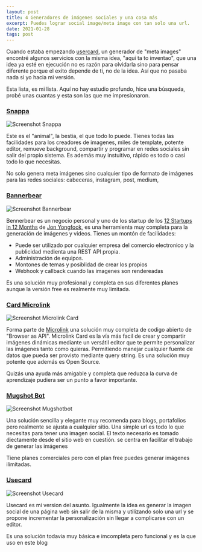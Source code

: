 ```yaml
---
layout: post
title: 4 Generadores de imágenes sociales y una cosa más
excerpt: Puedes lograr social image/meta image con tan solo una url.
date: 2021-01-28
tags: post
---
```


Cuando estaba empezando [usercard](), un generador de "meta images" encontré algunos servicios con la misma idea, "aqui ta to inventao", que una idea ya esté en ejecución no es razón para olvidarla sino para pensar diferente porque el exito depende de ti, no de la idea. Así que no pasaba nada si yo hacia mi versión.

Esta lista, es mi lista. Aquí no hay estudio profundo, hice una búsqueda, probé unas cuantas y esta son las que me impresionaron. 

### [Snappa](https://snappa.com/)

![Screenshot Snappa](/img/snappa.jpg)

Este es el "animal", la bestia, el que todo lo puede. Tienes todas las facilidades para los creadores de imagenes, miles de template, potente editor, remueve background, compartir y programar en redes sociales sin salir del propio sistema. Es además muy instuitivo, rápido es todo o casi todo lo que necesitas.

No solo genera meta imágenes sino cualquier tipo de formato de imágenes para las redes sociales: cabeceras, instagram, post, medium, 

### [Bannerbear](https://www.bannerbear.com/)

![Screenshot Bannerbear](/img/bannerbear.jpg)

Bennerbear es un negocio personal y uno de los startup de los [12 Startups in 12 Months](https://blog.yongfook.com/12-startups-in-12-months.html) de [Jon Yongfook](https://www.yongfook.com/), es una herramienta muy completa para la generación de imágenes y videos. Tienes un montón de facilidades: 

* Puede ser utilizado por cualquier empresa del comercio electronico y la publicidad medienta una REST API propia.
* Administración de equipos.
* Montones de temas y posiblidad de crear los propios
* Webhook y callback cuando las imagenes son rendereadas

Es una solución muy profesional y completa en sus diferentes planes aunque la versión free es realmente muy limitada.

### [Card Microlink](https://cards.microlink.io/)

![Screenshot Microlink Card](/img/card-microlink.jpg)

Forma parte de [Microlink](https://microlink.io) una solución muy completa de codigo abierto de "Browser as API". Microlink Card es la vía más facil de crear y compartir imágenes dinámicas mediante un versátil editor que te permite personalizar las imágenes tanto como quieras. Permitiendo manejar cualquier fuente de datos que pueda ser provisto mediante query string. Es una solución muy potente que además es Open Source. 

Quizás una ayuda más amigable y completa que reduzca la curva de aprendizaje pudiera ser un punto a favor importante.

### [Mugshot Bot](https://mugshotbot.com/)

![Screenshot Mugshotbot](/img/mugshotbot.jpg)

Una solución sencilla y elegante muy recomenda para blogs, portafolios pero realmente se ajusta a cualquier sitio. Una simple url es todo lo que necesitas para tener una imagen social. El texto necesario es tomado diectamente desde el sitio web en cuestión. se centra en facilitar el trabajo de generar las imágenes

Tiene planes comerciales pero con el plan free puedes generar imágenes ilimitadas. 

### [Usecard](https://usercard.netlify.com)

![Screenshot Usecard](/img/usecard.jpg)

Usecard es mi version del asunto. Igualmente la idea es generar la imagen social de una página web sin salir de la misma y utilizando solo una url y se propone incrementar la personalización sin llegar a complicarse con un editor. 

Es una solución todavia muy básica  e imcompleta pero funcional y es la que uso en este blog

